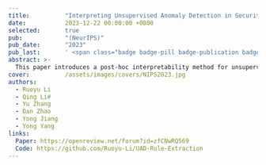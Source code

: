 ```yaml
---
title:          "Interpreting Unsupervised Anomaly Detection in Security via Rule Extraction"
date:           2023-12-22 00:00:00 +0800
selected:       true
pub:            "(NeurIPS)"
pub_date:       "2023"
pub_last:       ' <span class="badge badge-pill badge-publication badge-success">NeurIPS</span>'
abstract: >-
  This paper introduces a post-hoc interpretability method for unsupervised anomaly detection in security by leveraging rule extraction. We propose distribution decomposition rules using an Interior Clustering Tree and Compositional Boundary Exploration (CBE) algorithm to decompose normal data distributions and approximate model decision boundaries. This approach provides interpretable explanations for anomaly detection models and allows the creation of a rule-based surrogate model for deployment. Experimental results across multiple datasets demonstrate that our method enhances model fidelity, correctness, and robustness, outperforming existing interpretability techniques in unsupervised anomaly detection.
cover:          /assets/images/covers/NIPS2023.jpg
authors:
  - Ruoyu Li
  - Qing Li#
  - Yu Zhang
  - Dan Zhao
  - Yong Jiang
  - Yong Yang
links:
  Paper: https://openreview.net/forum?id=zfCNwRQ569
  Code: https://github.com/Ruoyu-Li/UAD-Rule-Extraction
---
```

